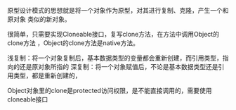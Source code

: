 原型设计模式的思想就是将一个对象作为原型，对其进行复制、克隆，产生一个和原对象
类似的新对象。

很简单，只需要实现Cloneable接口，复写clone方法，在方法中调用Object的clone方法
，Object的clone方法是native方法。

浅复制：将一个对象复制后，基本数据类型的变量都会重新创建，而引用类型，指向的还是原对象所指的
深复制：将一个对象赋值后，不论是基本数据类型还是引用类型，都是重新创建的，

Object对象里的clone是protected访问权限，是不能直接调用的，需要使用cloneable接口

